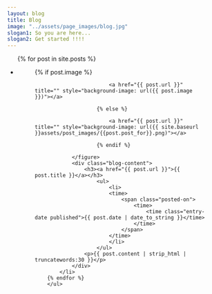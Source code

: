```yaml
---
layout: blog
title: Blog
image: "../assets/page_images/blog.jpg"
slogan1: So you are here...
slogan2: Get started !!!!
---
```



<div class="main">
		<ul class="blog-list">
		{% for post in site.posts %}
			<li>
				<figure class="" >
						{% if post.image %}
						
							<a href="{{ post.url }}" title="" style="background-image: url({{ post.image }})"></a>
						
						{% else %}
						
							<a href="{{ post.url }}" title="" style="background-image: url({{ site.baseurl }}assets/post_images/{{post.post_for}}.png)"></a>												
							
						{% endif %}
				
				</figure>
				<div class="blog-content">            
					<h3><a href="{{ post.url }}">{{ post.title }}</a></h3>            
						<ul>
							<li>
							<time>
								<span class="posted-on">
									<time>
										<time class="entry-date published">{{ post.date | date_to_string }}</time>
									</time>
								</span>
							</time>
							</li>
						</ul>
					<p>{{ post.content | strip_html | truncatewords:30 }}</p>
				</div>
			</li>
		{% endfor %}	
		</ul>
</div>
